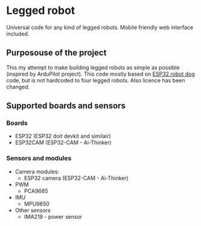 # Legged robot
Universal code for any kind of legged robots. Mobile friendly web interface included.

## Purposouse of the project
This my attempt to make building legged robots as simple as possible (inspired by ArduPilot project). 
This code mostly based on [ESP32 robot dog](https://github.com/SovGVD/esp32-robot-dog-code) code, but is not hardcoded to four legged robots. Also licence has been changed. 

## Supported boards and sensors

### Boards
 - ESP32 (ESP32 doit devkit and similair)
 - ESP32CAM (ESP32-CAM - Ai-Thinker)

### Sensors and modules
 - Camera modules:
   - ESP32 camera (ESP32-CAM - Ai-Thinker)
 - PWM
   - PCA9685
 - IMU
   - MPU9650
 - Other sensors
   - IMA219 - power sensor
